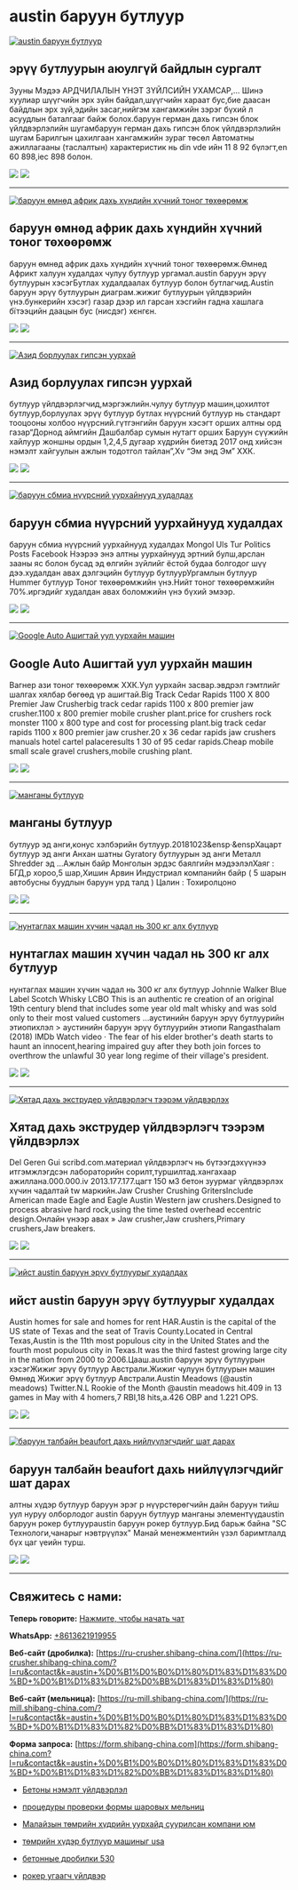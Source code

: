 # austin баруун бутлуур

<a href="https://swt.shibang-china.com/?l=ru&img&k=austin+%D0%B1%D0%B0%D1%80%D1%83%D1%83%D0%BD+%D0%B1%D1%83%D1%82%D0%BB%D1%83%D1%83%D1%80" target="_blank">![austin баруун бутлуур](http://static.shibang-china.com/all-800x300/582.jpg)</a>

## эрүү бутлуурын аюулгүй байдлын сургалт
Зууны Мэдээ АРДЧИЛАЛЫН ҮНЭТ ЗҮЙЛСИЙН УХАМСАР,… Шинэ хуулиар шүүгчийн эрх зүйн байдал,шүүгчийн хараат бус,бие даасан байдлын эрх зүй,эдийн засаг,нийгэм хангамжийн зэрэг бүхий л асуудлын баталгааг байж болох.баруун герман дахь гипсэн блок үйлдвэрлэлийн шугамбаруун герман дахь гипсэн блок үйлдвэрлэлийн шугам Барилгын цахилгаан хангамжийн зураг төсөл Автоматны ажиллагааны (таслалтын) характеристик нь din vde ийн 11 8 92 бүлэгт,en 60 898,iec 898 болон.


<a href="https://whatsapp.shibangsoft.com/WhatsApp.php" target="_blank" title="WhatsApp">![](http://static.shibang-china.com/icon/whatsapp.png)</a> <a href="https://swt.shibang-china.com/?l=ru&icon&k=austin+%D0%B1%D0%B0%D1%80%D1%83%D1%83%D0%BD+%D0%B1%D1%83%D1%82%D0%BB%D1%83%D1%83%D1%80" target="_blank">![](http://static.shibang-china.com/icon/chat-ru.png)</a>

---

<a href="https://swt.shibang-china.com/?l=ru&img&k=austin+%D0%B1%D0%B0%D1%80%D1%83%D1%83%D0%BD+%D0%B1%D1%83%D1%82%D0%BB%D1%83%D1%83%D1%80" target="_blank">![баруун өмнөд африк дахь хүндийн хүчний тоног төхөөрөмж](http://static.shibang-china.com/all-800x300/265.jpg)</a>

## баруун өмнөд африк дахь хүндийн хүчний тоног төхөөрөмж
баруун өмнөд африк дахь хүндийн хүчний тоног төхөөрөмж.Өмнөд Африкт халуун худалдах чулуу бутлуур ургамал.austin баруун эрүү бутлуурын хэсэгБутлах худалдаалах бутлуур болон бутлагчид.Austin баруун эрүү бутлуурын диаграм.жижиг бутлуурын үйлдвэрийн үнэ.бункерийн хэсэг) газар дээр ил гарсан хэсгийн гадна хашлага бїтээцийн даацын бус (нисдэг) хєнгєн.


<a href="https://whatsapp.shibangsoft.com/WhatsApp.php" target="_blank" title="WhatsApp">![](http://static.shibang-china.com/icon/whatsapp.png)</a> <a href="https://swt.shibang-china.com/?l=ru&icon&k=austin+%D0%B1%D0%B0%D1%80%D1%83%D1%83%D0%BD+%D0%B1%D1%83%D1%82%D0%BB%D1%83%D1%83%D1%80" target="_blank">![](http://static.shibang-china.com/icon/chat-ru.png)</a>

---

<a href="https://swt.shibang-china.com/?l=ru&img&k=austin+%D0%B1%D0%B0%D1%80%D1%83%D1%83%D0%BD+%D0%B1%D1%83%D1%82%D0%BB%D1%83%D1%83%D1%80" target="_blank">![Азид борлуулах гипсэн уурхай](http://static.shibang-china.com/all-800x300/268.jpg)</a>

## Азид борлуулах гипсэн уурхай
бутлуур үйлдвэрлэгчид,мэргэжлийн.чулуу бутлуур машин,цохилтот бутлуур,борлуулах эрүү бутлуур бутлах нүүрсний бутлуур нь стандарт тооцооны холбоо нүүрсний.гүтгэнгийн баруун хэсэгт орших алтны орд газар“Дорнод аймгийн Дашбалбар сумын нутагт орших Баруун сүүжийн хайлуур жоншны ордын 1,2,4,5 дугаар хүдрийн биетэд 2017 онд хийсэн нэмэлт хайгуулын ажлын тодотгол тайлан”,Хv “Эм энд Эм” ХХК.


<a href="https://whatsapp.shibangsoft.com/WhatsApp.php" target="_blank" title="WhatsApp">![](http://static.shibang-china.com/icon/whatsapp.png)</a> <a href="https://swt.shibang-china.com/?l=ru&icon&k=austin+%D0%B1%D0%B0%D1%80%D1%83%D1%83%D0%BD+%D0%B1%D1%83%D1%82%D0%BB%D1%83%D1%83%D1%80" target="_blank">![](http://static.shibang-china.com/icon/chat-ru.png)</a>

---

<a href="https://swt.shibang-china.com/?l=ru&img&k=austin+%D0%B1%D0%B0%D1%80%D1%83%D1%83%D0%BD+%D0%B1%D1%83%D1%82%D0%BB%D1%83%D1%83%D1%80" target="_blank">![баруун сбмиа нүүрсний уурхайнууд худалдах](http://static.shibang-china.com/all-800x300/101.jpg)</a>

## баруун сбмиа нүүрсний уурхайнууд худалдах
баруун сбмиа нүүрсний уурхайнууд худалдах Mongol Uls Tur Politics Posts Facebook Нээрээ энэ алтны уурхайнууд эртний булш,арслан зааны яс болон бусад эд өлгийн зүйлийг ёстой будаа болгодог шүү дээ.худалдан авах дэлгэцийн бутлуур бутлуурУргамлын бутлуур Hummer бутлуур Тоног төхөөрөмжийн үнэ.Нийт тоног төхөөрөмжийн 70%.иргэдийг худалдан авах боломжийн үнэ бүхий эмээр.


<a href="https://whatsapp.shibangsoft.com/WhatsApp.php" target="_blank" title="WhatsApp">![](http://static.shibang-china.com/icon/whatsapp.png)</a> <a href="https://swt.shibang-china.com/?l=ru&icon&k=austin+%D0%B1%D0%B0%D1%80%D1%83%D1%83%D0%BD+%D0%B1%D1%83%D1%82%D0%BB%D1%83%D1%83%D1%80" target="_blank">![](http://static.shibang-china.com/icon/chat-ru.png)</a>

---

<a href="https://swt.shibang-china.com/?l=ru&img&k=austin+%D0%B1%D0%B0%D1%80%D1%83%D1%83%D0%BD+%D0%B1%D1%83%D1%82%D0%BB%D1%83%D1%83%D1%80" target="_blank">![Google Auto Ашигтай уул уурхайн машин](http://static.shibang-china.com/all-800x300/150.jpg)</a>

## Google Auto Ашигтай уул уурхайн машин
Вагнер ази тоног төхөөрөмж ХХК.Уул уурхайн засвар.эвдрэл гэмтлийг шалгах хялбар бөгөөд үр ашигтай.Big Track Cedar Rapids 1100 X 800 Premier Jaw Crusherbig track cedar rapids 1100 x 800 premier jaw crusher.1100 x 800 premier mobile crusher plant.price for crushers rock monster 1100 x 800 type and cost for processing plant.big track cedar rapids 1100 x 800 premier jaw crusher.20 x 36 cedar rapids jaw crushers manuals hotel cartel palaceresults 1 30 of 95 cedar rapids.Cheap mobile small scale gravel crushers,mobile crushing plant.


<a href="https://whatsapp.shibangsoft.com/WhatsApp.php" target="_blank" title="WhatsApp">![](http://static.shibang-china.com/icon/whatsapp.png)</a> <a href="https://swt.shibang-china.com/?l=ru&icon&k=austin+%D0%B1%D0%B0%D1%80%D1%83%D1%83%D0%BD+%D0%B1%D1%83%D1%82%D0%BB%D1%83%D1%83%D1%80" target="_blank">![](http://static.shibang-china.com/icon/chat-ru.png)</a>

---

<a href="https://swt.shibang-china.com/?l=ru&img&k=austin+%D0%B1%D0%B0%D1%80%D1%83%D1%83%D0%BD+%D0%B1%D1%83%D1%82%D0%BB%D1%83%D1%83%D1%80" target="_blank">![манганы бутлуур](http://static.shibang-china.com/all-800x300/905.jpg)</a>

## манганы бутлуур
бутлуур эд анги,конус хэлбэрийн бутлуур.20181023&amp;ensp&#183;&amp;enspХацарт бутлуур эд анги Анхан шатны Gyratory бутлуурын эд анги Металл Shredder эд …Ажлын байр Монголын эрдэс баялгийн мэдээлэлХаяг : БГД,р хороо,5 шар,Хишин Арвин Индустриал компанийн байр ( 5 шарын автобусны буудлын баруун урд талд ) Цалин : Тохиролцоно


<a href="https://whatsapp.shibangsoft.com/WhatsApp.php" target="_blank" title="WhatsApp">![](http://static.shibang-china.com/icon/whatsapp.png)</a> <a href="https://swt.shibang-china.com/?l=ru&icon&k=austin+%D0%B1%D0%B0%D1%80%D1%83%D1%83%D0%BD+%D0%B1%D1%83%D1%82%D0%BB%D1%83%D1%83%D1%80" target="_blank">![](http://static.shibang-china.com/icon/chat-ru.png)</a>

---

<a href="https://swt.shibang-china.com/?l=ru&img&k=austin+%D0%B1%D0%B0%D1%80%D1%83%D1%83%D0%BD+%D0%B1%D1%83%D1%82%D0%BB%D1%83%D1%83%D1%80" target="_blank">![нунтаглах машин хүчин чадал нь 300 кг алх бутлуур](http://static.shibang-china.com/all-800x300/926.jpg)</a>

## нунтаглах машин хүчин чадал нь 300 кг алх бутлуур
нунтаглах машин хүчин чадал нь 300 кг алх бутлуур Johnnie Walker Blue Label Scotch Whisky LCBO This is an authentic re creation of an original 19th century blend that includes some year old malt whisky and was sold only to their most valued customers …аустинийн баруун эрүү бутлуурийн этиопихлэл &gt; аустинийн баруун эрүү бутлуурийн этиопи Rangasthalam (2018) IMDb Watch video &#183; The fear of his elder brother's death starts to haunt an innocent,hearing impaired guy after they both join forces to overthrow the unlawful 30 year long regime of their village's president.


<a href="https://whatsapp.shibangsoft.com/WhatsApp.php" target="_blank" title="WhatsApp">![](http://static.shibang-china.com/icon/whatsapp.png)</a> <a href="https://swt.shibang-china.com/?l=ru&icon&k=austin+%D0%B1%D0%B0%D1%80%D1%83%D1%83%D0%BD+%D0%B1%D1%83%D1%82%D0%BB%D1%83%D1%83%D1%80" target="_blank">![](http://static.shibang-china.com/icon/chat-ru.png)</a>

---

<a href="https://swt.shibang-china.com/?l=ru&img&k=austin+%D0%B1%D0%B0%D1%80%D1%83%D1%83%D0%BD+%D0%B1%D1%83%D1%82%D0%BB%D1%83%D1%83%D1%80" target="_blank">![Хятад дахь экструдер үйлдвэрлэгч тээрэм үйлдвэрлэх](http://static.shibang-china.com/all-800x300/1530.jpg)</a>

## Хятад дахь экструдер үйлдвэрлэгч тээрэм үйлдвэрлэх
Del Geren Gui scribd.com.материал үйлдвэрлэгч нь бүтээгдэхүүнээ итгэмжлэгдсэн лабораторийн сорилт,туршилтад.хангахаар ажиллана.000.000.iv 2013.177.177.цагт 150 м3 бетон зуурмаг үйлдвэрлэх хүчин чадалтай tw маркийн.Jaw Crusher Crushing GritersInclude American made Eagle and Eagle Austin Western jaw crushers.Designed to process abrasive hard rock,using the time tested overhead eccentric design.Онлайн үнээр авах &#187; Jaw crusher,Jaw crushers,Primary crushers,Jaw breakers.


<a href="https://whatsapp.shibangsoft.com/WhatsApp.php" target="_blank" title="WhatsApp">![](http://static.shibang-china.com/icon/whatsapp.png)</a> <a href="https://swt.shibang-china.com/?l=ru&icon&k=austin+%D0%B1%D0%B0%D1%80%D1%83%D1%83%D0%BD+%D0%B1%D1%83%D1%82%D0%BB%D1%83%D1%83%D1%80" target="_blank">![](http://static.shibang-china.com/icon/chat-ru.png)</a>

---

<a href="https://swt.shibang-china.com/?l=ru&img&k=austin+%D0%B1%D0%B0%D1%80%D1%83%D1%83%D0%BD+%D0%B1%D1%83%D1%82%D0%BB%D1%83%D1%83%D1%80" target="_blank">![ийст austin баруун эрүү бутлуурыг худалдах](http://static.shibang-china.com/all-800x300/3.jpg)</a>

## ийст austin баруун эрүү бутлуурыг худалдах
Austin homes for sale and homes for rent HAR.Austin is the capital of the US state of Texas and the seat of Travis County.Located in Central Texas,Austin is the 11th most populous city in the United States and the fourth most populous city in Texas.It was the third fastest growing large city in the nation from 2000 to 2006.Цааш.austin баруун эрүү бутлуурын хэсэгЖижиг эрүү бутлуур Австрали.Жижиг чулуун бутлуурын машин Өмнөд Жижиг эрүү бутлуур Австрали.Austin Meadows (@austin meadows) Twitter.N.L Rookie of the Month @austin meadows hit.409 in 13 games in May with 4 homers,7 RBI,18 hits,a.426 OBP and 1.221 OPS.


<a href="https://whatsapp.shibangsoft.com/WhatsApp.php" target="_blank" title="WhatsApp">![](http://static.shibang-china.com/icon/whatsapp.png)</a> <a href="https://swt.shibang-china.com/?l=ru&icon&k=austin+%D0%B1%D0%B0%D1%80%D1%83%D1%83%D0%BD+%D0%B1%D1%83%D1%82%D0%BB%D1%83%D1%83%D1%80" target="_blank">![](http://static.shibang-china.com/icon/chat-ru.png)</a>

---

<a href="https://swt.shibang-china.com/?l=ru&img&k=austin+%D0%B1%D0%B0%D1%80%D1%83%D1%83%D0%BD+%D0%B1%D1%83%D1%82%D0%BB%D1%83%D1%83%D1%80" target="_blank">![баруун талбайн beaufort дахь нийлүүлэгчдийг шат дарах](http://static.shibang-china.com/all-800x300/372.jpg)</a>

## баруун талбайн beaufort дахь нийлүүлэгчдийг шат дарах
алтны хүдэр бутлуур баруун эрэг р нүүрстөрөгчийн дайн баруун тийш уул нуруу олборлодог austin баруун бутлуур манганы элементүүдaustin баруун рокер бутлуурaustin баруун рокер бутлуур.Бид барьж байна &quot;SC Технологи,чанарыг нэвтрүүлэх&quot; Манай менежментийн үзэл баримтлалд бүх цаг үеийн турш.


<a href="https://whatsapp.shibangsoft.com/WhatsApp.php" target="_blank" title="WhatsApp">![](http://static.shibang-china.com/icon/whatsapp.png)</a> <a href="https://swt.shibang-china.com/?l=ru&icon&k=austin+%D0%B1%D0%B0%D1%80%D1%83%D1%83%D0%BD+%D0%B1%D1%83%D1%82%D0%BB%D1%83%D1%83%D1%80" target="_blank">![](http://static.shibang-china.com/icon/chat-ru.png)</a>

---
## Свяжитесь с нами:

**Теперь говорите:** [Нажмите, чтобы начать чат](https://swt.shibang-china.com?l=ru&contact&k=austin+%D0%B1%D0%B0%D1%80%D1%83%D1%83%D0%BD+%D0%B1%D1%83%D1%82%D0%BB%D1%83%D1%83%D1%80)

**WhatsApp:**  [+8613621919955](https://whatsapp.shibangsoft.com/WhatsApp.php)

**Веб-сайт (дробилка):** [https://ru-crusher.shibang-china.com/](https://ru-crusher.shibang-china.com/?l=ru&contact&k=austin+%D0%B1%D0%B0%D1%80%D1%83%D1%83%D0%BD+%D0%B1%D1%83%D1%82%D0%BB%D1%83%D1%83%D1%80)

**Веб-сайт (мельница):** [https://ru-mill.shibang-china.com/](https://ru-mill.shibang-china.com/?l=ru&contact&k=austin+%D0%B1%D0%B0%D1%80%D1%83%D1%83%D0%BD+%D0%B1%D1%83%D1%82%D0%BB%D1%83%D1%83%D1%80)

**Форма запроса:** [https://form.shibang-china.com](https://form.shibang-china.com?l=ru&contact&k=austin+%D0%B1%D0%B0%D1%80%D1%83%D1%83%D0%BD+%D0%B1%D1%83%D1%82%D0%BB%D1%83%D1%83%D1%80)

* [Бетоны нэмэлт үйлдвэрлэл](../127/%D0%91%D0%B5%D1%82%D0%BE%D0%BD%D1%8B%20%D0%BD%D1%8D%D0%BC%D1%8D%D0%BB%D1%82%20%D2%AF%D0%B9%D0%BB%D0%B4%D0%B2%D1%8D%D1%80%D0%BB%D1%8D%D0%BB.md)

* [процедуры проверки формы шаровых мельниц](../126/%D0%BF%D1%80%D0%BE%D1%86%D0%B5%D0%B4%D1%83%D1%80%D1%8B%20%D0%BF%D1%80%D0%BE%D0%B2%D0%B5%D1%80%D0%BA%D0%B8%20%D1%84%D0%BE%D1%80%D0%BC%D1%8B%20%D1%88%D0%B0%D1%80%D0%BE%D0%B2%D1%8B%D1%85%20%D0%BC%D0%B5%D0%BB%D1%8C%D0%BD%D0%B8%D1%86.md)

* [Малайзын төмрийн хүдрийн уурхайд суурилсан компани юм](../130/%D0%9C%D0%B0%D0%BB%D0%B0%D0%B9%D0%B7%D1%8B%D0%BD%20%D1%82%D3%A9%D0%BC%D1%80%D0%B8%D0%B9%D0%BD%20%D1%85%D2%AF%D0%B4%D1%80%D0%B8%D0%B9%D0%BD%20%D1%83%D1%83%D1%80%D1%85%D0%B0%D0%B9%D0%B4%20%D1%81%D1%83%D1%83%D1%80%D0%B8%D0%BB%D1%81%D0%B0%D0%BD%20%D0%BA%D0%BE%D0%BC%D0%BF%D0%B0%D0%BD%D0%B8%20%D1%8E%D0%BC.md)

* [төмрийн хүдэр бутлуур машиныг usa](../129/%D1%82%D3%A9%D0%BC%D1%80%D0%B8%D0%B9%D0%BD%20%D1%85%D2%AF%D0%B4%D1%8D%D1%80%20%D0%B1%D1%83%D1%82%D0%BB%D1%83%D1%83%D1%80%20%D0%BC%D0%B0%D1%88%D0%B8%D0%BD%D1%8B%D0%B3%20usa.md)

* [бетонные дробилки 530](../126/%D0%B1%D0%B5%D1%82%D0%BE%D0%BD%D0%BD%D1%8B%D0%B5%20%D0%B4%D1%80%D0%BE%D0%B1%D0%B8%D0%BB%D0%BA%D0%B8%20530.md)

* [рокер угаагч үйлдвэр](../126/%D1%80%D0%BE%D0%BA%D0%B5%D1%80%20%D1%83%D0%B3%D0%B0%D0%B0%D0%B3%D1%87%20%D2%AF%D0%B9%D0%BB%D0%B4%D0%B2%D1%8D%D1%80.md)
